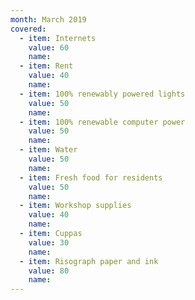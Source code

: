 ```yaml
---
month: March 2019
covered:
  - item: Internets
    value: 60
    name: 
  - item: Rent
    value: 40
    name: 
  - item: 100% renewably powered lights
    value: 50
    name: 
  - item: 100% renewable computer power
    value: 50
    name: 
  - item: Water
    value: 50
    name: 
  - item: Fresh food for residents
    value: 50
    name: 
  - item: Workshop supplies
    value: 40
    name: 
  - item: Cuppas
    value: 30
    name: 
  - item: Risograph paper and ink
    value: 80
    name: 
---
```

